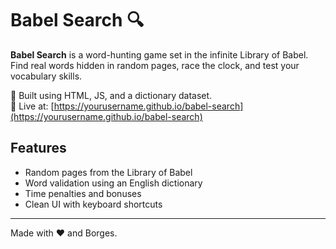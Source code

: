# Babel Search 🔍

**Babel Search** is a word-hunting game set in the infinite Library of Babel.  
Find real words hidden in random pages, race the clock, and test your vocabulary skills.

🧠 Built using HTML, JS, and a dictionary dataset.  
🚀 Live at: [https://yourusername.github.io/babel-search](https://yourusername.github.io/babel-search)

## Features

- Random pages from the Library of Babel
- Word validation using an English dictionary
- Time penalties and bonuses
- Clean UI with keyboard shortcuts

---

Made with ❤️ and Borges.
